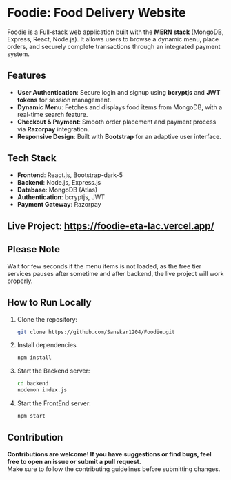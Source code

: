 # Foodie: Food Delivery Website

Foodie is a Full-stack web application built with the **MERN stack** (MongoDB, Express, React, Node.js). It allows users to browse a dynamic menu, place orders, and securely complete transactions through an integrated payment system.

## Features

- **User Authentication**: Secure login and signup using **bcryptjs** and **JWT tokens** for session management.
- **Dynamic Menu**: Fetches and displays food items from MongoDB, with a real-time search feature.
- **Checkout & Payment**: Smooth order placement and payment process via **Razorpay** integration.
- **Responsive Design**: Built with **Bootstrap** for an adaptive user interface.

## Tech Stack

- **Frontend**: React.js, Bootstrap-dark-5
- **Backend**: Node.js, Express.js
- **Database**: MongoDB (Atlas)
- **Authentication**: bcryptjs, JWT
- **Payment Gateway**: Razorpay

## Live Project: https://foodie-eta-lac.vercel.app/

## Please Note

Wait for few seconds if the menu items is not loaded, as the free tier services pauses after sometime and after backend, the live project will work properly.

## How to Run Locally

1. Clone the repository:

   ```bash
   git clone https://github.com/Sanskar1204/Foodie.git

   ```

2. Install dependencies

   ```bash
   npm install

   ```

3. Start the Backend server:

   ```bash
   cd backend
   nodemon index.js

   ```

4. Start the FrontEnd server:

   ```bash
   npm start

   ```

## Contribution

**Contributions are welcome! If you have suggestions or find bugs, feel free to open an issue or submit a pull request.**  
Make sure to follow the contributing guidelines before submitting changes.
